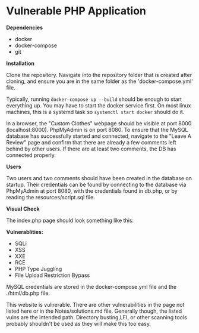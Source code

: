 # Vulnerable PHP Application

**Dependencies**

- docker
- docker-compose
- git

**Installation**

Clone the repository.  Navigate into the repository folder that is created after cloning, and ensure you are in the same folder as the 'docker-compose.yml' file.

Typically, running `docker-compose up --build` should be enough to start everything up. You may have to start the docker service first.  On most linux machines, this is a systemd task so `systemctl start docker` should do it.

In a browser, the "Custom Clothes" webpage should be visible at port 8000 (localhost:8000). PhpMyAdmin is on port 8080. To ensure that the MySQL database has successfully started and connected, navigate to the "Leave A Review" page and confirm that there are already a few comments left behind by other users.  If there are at least two comments, the DB has connected properly.

**Users**

Two users and two comments should have been created in the database on startup. Their credentials can be found by connecting to the database via PhpMyAdmin at port 8080, with the credentials found in db.php, or by reading the resources/script.sql file.  

**Visual Check**

The index.php page should look something like this:

**Vulnerablities:**

- SQLi
- XSS
- XXE
- RCE
- PHP Type Juggling
- File Upload Restriction Bypass

MySQL credentials are stored in the docker-compose.yml file and the ./html/db.php file.

This website is vulnerable.  There are other vulnerabilities in the page not listed here or in the Notes/solutions.md file.  Generally though, the listed vulns are the intended path.  Directory busting,LFI, or other scanning tools probably shouldn't be used as they will make this too easy.  
